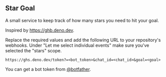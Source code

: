 ## Star Goal

A small service to keep track of how many stars you need to hit your goal.

Inspired by https://ghb.deno.dev.

Replace the required values and add the following URL to your repository's webhooks. Under "Let me select individual events" make sure you've selected the "stars" scope.

```
https://ghs.deno.dev/token?=<bot_token>&chat_id=<chat_id>&goal=<goal>
```

You can get a bot token from [@botfather](https://t.me/botfather).
